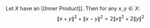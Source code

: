 Let $X$ have an [[Inner Product]]. Then for any $x,y\in X$:
$$
\lVert x+y \rVert ^{2}+\lVert x-y \rVert ^{2}=2\lVert x \rVert ^{2}+2\lVert y \rVert ^{2}
$$
